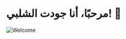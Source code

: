 # مرحبًا، أنا جودت الشلبي! 👋

![Welcome](https://media.giphy.com/media/hvRJCLFzcasrR4ia7z/giphy.gif)
